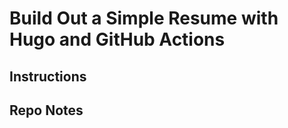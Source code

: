 # Build Out a Simple Resume with Hugo and GitHub Actions

## Instructions
<!-- [instructions.md](./instructions.md) -->

## Repo Notes
<!-- [repo-notes.md](./repo-notes.md) -->
